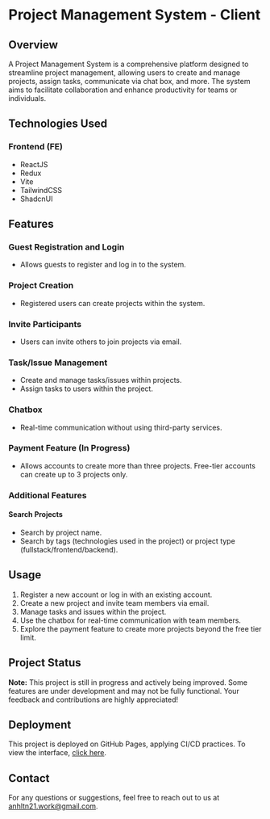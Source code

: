 # Project Management System - Client

## Overview

A Project Management System is a comprehensive platform designed to streamline project management, allowing users to create and manage projects, assign tasks, communicate via chat box, and more. The system aims to facilitate collaboration and enhance productivity for teams or individuals.

## Technologies Used

### Frontend (FE)
- ReactJS
- Redux
- Vite
- TailwindCSS
- ShadcnUI

## Features

### Guest Registration and Login
- Allows guests to register and log in to the system.

### Project Creation
- Registered users can create projects within the system.

### Invite Participants
- Users can invite others to join projects via email.

### Task/Issue Management
- Create and manage tasks/issues within projects.
- Assign tasks to users within the project.

### Chatbox
- Real-time communication without using third-party services.

### Payment Feature (In Progress)
- Allows accounts to create more than three projects. Free-tier accounts can create up to 3 projects only.

### Additional Features

#### Search Projects
- Search by project name.
- Search by tags (technologies used in the project) or project type (fullstack/frontend/backend).

## Usage

1. Register a new account or log in with an existing account.
2. Create a new project and invite team members via email.
3. Manage tasks and issues within the project.
4. Use the chatbox for real-time communication with team members.
5. Explore the payment feature to create more projects beyond the free tier limit.

## Project Status

**Note:** This project is still in progress and actively being improved. Some features are under development and may not be fully functional. Your feedback and contributions are highly appreciated!

## Deployment

This project is deployed on GitHub Pages, applying CI/CD practices. To view the interface, [click here](https://21anhn.github.io/project-management-client/).


## Contact

For any questions or suggestions, feel free to reach out to us at [anhltn21.work@gmail.com](mailto:anhltn21.work@gmail.com).
